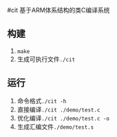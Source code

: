 #cit
基于ARM体系结构的类C编译系统

## 构建
1. `make`
2. 生成可执行文件`./cit`

## 运行
1. 命令格式`./cit -h` 
2. 直接编译`./cit ./demo/test.c`
3. 优化编译`./cit ./demo/test.c -o` 
4. 生成汇编文件`./demo/test.s`

